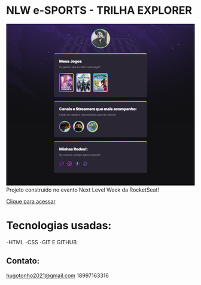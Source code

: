 # NLW e-SPORTS - TRILHA EXPLORER

![preview](./imagens/preview.png)
Projeto construído no evento Next Level Week da RocketSeat!
 
[Clique para acessar](https://63238b71748e5600b218d0ec--friendly-gelato-bc99a1.netlify.app/)

# Tecnologias usadas:
-HTML
-CSS
-GIT E GITHUB

## Contato:
hugotonho2021@gmail.com
18997163316